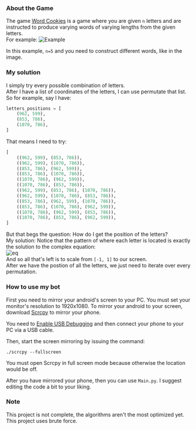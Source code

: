 ### About the Game
The game [Word Cookies](https://play.google.com/store/apps/details?id=com.bitmango.go.wordcookies) 
is a game where you are given `n` letters and are instructed to produce varying words of varying lengths from the given letters.   
For example:
![Example](https://play-lh.googleusercontent.com/S1Bauc7lX4YRMXConNIRDeY0ICvVpXVviHeE66BS3bhcE9PjQhvVyQeUtLbDekb_iA)
   
In this example, `n=5` and you need to construct different words, like in the image.

### My solution
I simply try every possible combination of letters.   
After I have a list of coordinates of the letters, I can use permutate that list.   
So for example, say I have:
```python
letters_positions = [
    (962, 599), 
    (853, 786), 
    (1070, 786),
] 
```   
That means I need to try:
```python
[
    ((962, 599), (853, 786)),
    ((962, 599), (1070, 786)),
    ((853, 786), (962, 599)),
    ((853, 786), (1070, 786)),
    ((1070, 786), (962, 599)),
    ((1070, 786), (853, 786)),
    ((962, 599), (853, 786), (1070, 786)),
    ((962, 599), (1070, 786), (853, 786)),
    ((853, 786), (962, 599), (1070, 786)),
    ((853, 786), (1070, 786), (962, 599)),
    ((1070, 786), (962, 599), (853, 786)),
    ((1070, 786), (853, 786), (962, 599)),
]
```    

But that begs the question: How do I get the position of the letters?   
My solution: Notice that the pattern of where each letter is located is exactly the solution to the complex equation:   
![eq](https://i.imgur.com/Zo6yBgW.png)   
And so all that's left is to scale from `[-1, 1]` to our screen.   
After we have the postion of all the letters, we just need to iterate over every permutation.
### How to use my bot
First you need to mirror your android's screen to your PC.
You must set your monitor's resolution to 1920x1080.
To mirror your android to your screen, download [Scrcpy](https://github.com/Genymobile/scrcpy)
to mirror your phone.

You need to [Enable USB Debugging](https://www.google.com/search?q=how+to+enable+usb+debugging)
and then connect your phone to your PC via a USB cable.

Then, start the screen mirroring by issuing the command:
```shell
./scrcpy --fullscreen 
```
You must open Scrcpy in full screen mode because otherwise the location
would be off.

After you have mirrored your phone, then you can use `Main.py`.
I suggest editing the code a bit to your liking.

### Note
This project is not complete, the algorithms aren't the most optimized yet.
This project uses brute force.
